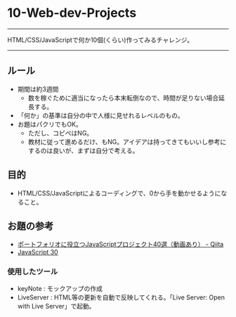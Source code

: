 # 10-Web-dev-Projects

***
HTML/CSS/JavaScriptで何か10個(くらい)作ってみるチャレンジ。
***

## ルール

- 期間は約3週間
  - 数を稼ぐために適当になったら本末転倒なので、時間が足りない場合延長する。
- 「何か」の基準は自分の中で人様に見せれるレベルのもの。
- お題はパクリでもOK。
  - ただし、コピペはNG。
  - 教材に従って進めるだけ、もNG。アイデアは持ってきてもいいし参考にするのは良いが、まずは自分で考える。

## 目的

- HTML/CSS/JavaScriptによるコーディングで、0から手を動かせるようになること。

## お題の参考

- [ポートフォリオに役立つJavaScriptプロジェクト40選（動画あり） - Qiita](https://qiita.com/baby-degu/items/33acb94e404feaf58d35)
- [JavaScript 30](https://javascript30.com/)

### 使用したツール

* keyNote : モックアップの作成
* LiveServer : HTML等の更新を自動で反映してくれる。「Live Server: Open with Live Server」で起動。